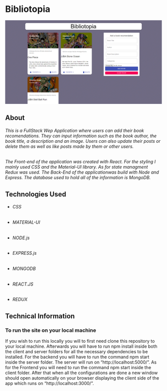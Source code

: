 # Bibliotopia

<p align="center">
  <img src="./Project-Sample.png" width="1000px">
</p>

## About

###### This is a FullStack Wep Application where users can add their book recomendations. They can input information such as the book author, the book title, a description and an image. Users can also update their posts or delete them as well as like posts made by them or other users.

###### The Front-end of the application was created with React. For the styling I mainly used CSS and the Material-UI library. As for state managment Redux was used. The Back-End of the applicationwas build with Node and Express. The database used to hold all of the information is MongoDB.

## Technologies Used

- ###### CSS
- ###### MATERIAL-UI
- ###### NODE.js
- ###### EXPRESS.js
- ###### MONGODB
- ###### REACT.JS
- ###### REDUX

## Technical Information

### To run the site on your local machine

If you wish to run this locally you will to first need clone this repository to your local machine. Afterwards you will have to run npm install inside both the client and server folders for all the necessary dependencies to be installed. For the backend you will have to run the command npm start inside the server folder. The server will run on “http://localhost:5000/”. As for the Frontend you will need to run the command npm start inside the client folder. After that when all the configurations are done a new window should open automatically on your browser displaying the client side of the app which runs on “http://localhost:3000/”.
